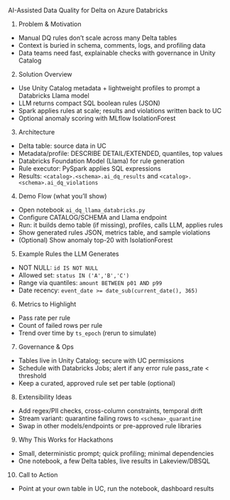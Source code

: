 AI-Assisted Data Quality for Delta on Azure Databricks

1. Problem & Motivation
- Manual DQ rules don’t scale across many Delta tables
- Context is buried in schema, comments, logs, and profiling data
- Data teams need fast, explainable checks with governance in Unity Catalog

2. Solution Overview
- Use Unity Catalog metadata + lightweight profiles to prompt a Databricks Llama model
- LLM returns compact SQL boolean rules (JSON)
- Spark applies rules at scale; results and violations written back to UC
- Optional anomaly scoring with MLflow IsolationForest

3. Architecture
- Delta table: source data in UC
- Metadata/profile: DESCRIBE DETAIL/EXTENDED, quantiles, top values
- Databricks Foundation Model (Llama) for rule generation
- Rule executor: PySpark applies SQL expressions
- Results: `<catalog>.<schema>.ai_dq_results` and `<catalog>.<schema>.ai_dq_violations`

4. Demo Flow (what you’ll show)
- Open notebook `ai_dq_llama_databricks.py`
- Configure CATALOG/SCHEMA and Llama endpoint
- Run: it builds demo table (if missing), profiles, calls LLM, applies rules
- Show generated rules JSON, metrics table, and sample violations
- (Optional) Show anomaly top-20 with IsolationForest

5. Example Rules the LLM Generates
- NOT NULL: `id IS NOT NULL`
- Allowed set: `status IN ('A','B','C')`
- Range via quantiles: `amount BETWEEN p01 AND p99`
- Date recency: `event_date >= date_sub(current_date(), 365)`

6. Metrics to Highlight
- Pass rate per rule
- Count of failed rows per rule
- Trend over time by `ts_epoch` (rerun to simulate)

7. Governance & Ops
- Tables live in Unity Catalog; secure with UC permissions
- Schedule with Databricks Jobs; alert if any error rule pass_rate < threshold
- Keep a curated, approved rule set per table (optional)

8. Extensibility Ideas
- Add regex/PII checks, cross-column constraints, temporal drift
- Stream variant: quarantine failing rows to `<schema>_quarantine`
- Swap in other models/endpoints or pre-approved rule libraries

9. Why This Works for Hackathons
- Small, deterministic prompt; quick profiling; minimal dependencies
- One notebook, a few Delta tables, live results in Lakeview/DBSQL

10. Call to Action
- Point at your own table in UC, run the notebook, dashboard results

